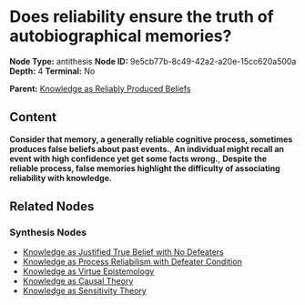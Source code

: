 # Does reliability ensure the truth of autobiographical memories?

**Node Type:** antithesis
**Node ID:** 9e5cb77b-8c49-42a2-a20e-15cc620a500a
**Depth:** 4
**Terminal:** No

**Parent:** [Knowledge as Reliably Produced Beliefs](knowledge-as-reliably-produced-beliefs-synthesis-66a7ec33-4aeb-4e5d-9d6c-bc440e0b1c4c.md)

## Content

**Consider that memory, a generally reliable cognitive process, sometimes produces false beliefs about past events.**, **An individual might recall an event with high confidence yet get some facts wrong.**, **Despite the reliable process, false memories highlight the difficulty of associating reliability with knowledge.**

## Related Nodes

### Synthesis Nodes

- [Knowledge as Justified True Belief with No Defeaters](knowledge-as-justified-true-belief-with-no-defeaters-synthesis-4023e2b1-e4c5-46e5-ac4f-4a1c8fa5e64b.md)
- [Knowledge as Process Reliabilism with Defeater Condition](knowledge-as-process-reliabilism-with-defeater-condition-synthesis-410ec947-8d18-4eef-9926-23e2a264dc80.md)
- [Knowledge as Virtue Epistemology](knowledge-as-virtue-epistemology-synthesis-eea9b22f-7b48-40d6-a720-07c936978910.md)
- [Knowledge as Causal Theory](knowledge-as-causal-theory-synthesis-94a0d089-1801-4ea6-a0d8-1788c3609874.md)
- [Knowledge as Sensitivity Theory](knowledge-as-sensitivity-theory-synthesis-a395f181-354e-42d1-b63d-7f73fefb3882.md)
